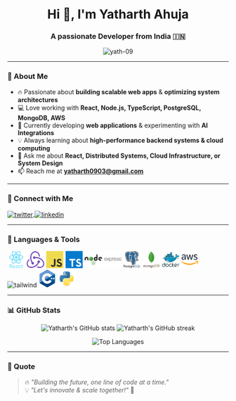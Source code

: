 <h1 align="center">Hi 👋, I'm Yatharth Ahuja</h1>
<h3 align="center">A passionate Developer from India 🇮🇳</h3>

<p align="center">
  <img src="https://komarev.com/ghpvc/?username=yath-09&label=Profile%20views&color=0e75b6&style=flat" alt="yath-09" />
</p>

---

### 🚀 About Me
- 🔥 Passionate about **building scalable web apps** & **optimizing system architectures**  
- 💻 Love working with **React, Node.js, TypeScript, PostgreSQL, MongoDB, AWS**  
- 🔭 Currently developing **web applications** & experimenting with **AI Integrations**  
- 💡 Always learning about **high-performance backend systems & cloud computing**  
- 💬 Ask me about **React, Distributed Systems, Cloud Infrastructure, or System Design**  
- 📫 Reach me at **yatharth0903@gmail.com**

---

### 🤝 Connect with Me
<p align="left">
  <a href="https://twitter.com/yatharthahuja9" target="blank">
    <img align="center" src="https://raw.githubusercontent.com/rahuldkjain/github-profile-readme-generator/master/src/images/icons/Social/twitter.svg" alt="twitter" height="30" width="40" />
  </a>
  <a href="https://www.linkedin.com/in/yatharth-ahuja-3291b6234/" target="blank">
    <img align="center" src="https://raw.githubusercontent.com/rahuldkjain/github-profile-readme-generator/master/src/images/icons/Social/linked-in-alt.svg" alt="linkedin" height="30" width="40" />
  </a>
</p>

---

### 🧠 Languages & Tools
<p align="left">
  <img src="https://raw.githubusercontent.com/devicons/devicon/master/icons/react/react-original-wordmark.svg" alt="react" width="40" height="40"/> 
  <img src="https://raw.githubusercontent.com/devicons/devicon/master/icons/redux/redux-original.svg" alt="redux" width="40" height="40"/> 
  <img src="https://raw.githubusercontent.com/devicons/devicon/master/icons/javascript/javascript-original.svg" alt="javascript" width="40" height="40"/> 
  <img src="https://raw.githubusercontent.com/devicons/devicon/master/icons/typescript/typescript-original.svg" alt="typescript" width="40" height="40"/> 
  <img src="https://raw.githubusercontent.com/devicons/devicon/master/icons/nodejs/nodejs-original-wordmark.svg" alt="nodejs" width="40" height="40"/> 
  <img src="https://raw.githubusercontent.com/devicons/devicon/master/icons/express/express-original-wordmark.svg" alt="express" width="40" height="40"/> 
  <img src="https://raw.githubusercontent.com/devicons/devicon/master/icons/postgresql/postgresql-original-wordmark.svg" alt="postgresql" width="40" height="40"/> 
  <img src="https://raw.githubusercontent.com/devicons/devicon/master/icons/mongodb/mongodb-original-wordmark.svg" alt="mongodb" width="40" height="40"/> 
  <img src="https://raw.githubusercontent.com/devicons/devicon/master/icons/docker/docker-original-wordmark.svg" alt="docker" width="40" height="40"/> 
  <img src="https://raw.githubusercontent.com/devicons/devicon/master/icons/amazonwebservices/amazonwebservices-original-wordmark.svg" alt="aws" width="40" height="40"/> 
  <img src="https://www.vectorlogo.zone/logos/tailwindcss/tailwindcss-icon.svg" alt="tailwind" width="40" height="40"/> 
  <img src="https://raw.githubusercontent.com/devicons/devicon/master/icons/cplusplus/cplusplus-original.svg" alt="cplusplus" width="40" height="40"/> 
  <img src="https://raw.githubusercontent.com/devicons/devicon/master/icons/python/python-original.svg" alt="python" width="40" height="40"/> 
</p>

---

### 📊 GitHub Stats
<p align="center">
  <img width="48%" src="https://github-readme-stats.vercel.app/api?username=yath-09&show_icons=true&theme=react&hide_border=true&bg_color=0D1117" alt="Yatharth's GitHub stats" />
  <img width="48%" src="https://github-readme-streak-stats.herokuapp.com/?user=yath-09&theme=react&hide_border=true&background=0D1117" alt="Yatharth's GitHub streak" />
</p>

<p align="center">
  <img width="50%" src="https://github-readme-stats.vercel.app/api/top-langs?username=yath-09&layout=compact&theme=react&hide_border=true&bg_color=0D1117" alt="Top Languages" />
</p>

---

### 💬 Quote
> 🔥 *"Building the future, one line of code at a time."*  
> 💡 *"Let's innovate & scale together!"* 🚀
